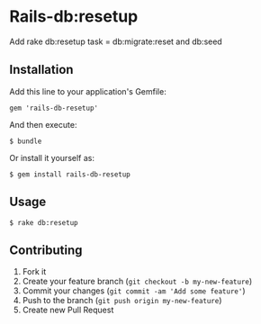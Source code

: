 # Rails-db:resetup

Add rake db:resetup task = db:migrate:reset and db:seed

## Installation

Add this line to your application's Gemfile:

    gem 'rails-db-resetup'

And then execute:

    $ bundle

Or install it yourself as:

    $ gem install rails-db-resetup

## Usage

    $ rake db:resetup

## Contributing

1. Fork it
2. Create your feature branch (`git checkout -b my-new-feature`)
3. Commit your changes (`git commit -am 'Add some feature'`)
4. Push to the branch (`git push origin my-new-feature`)
5. Create new Pull Request
